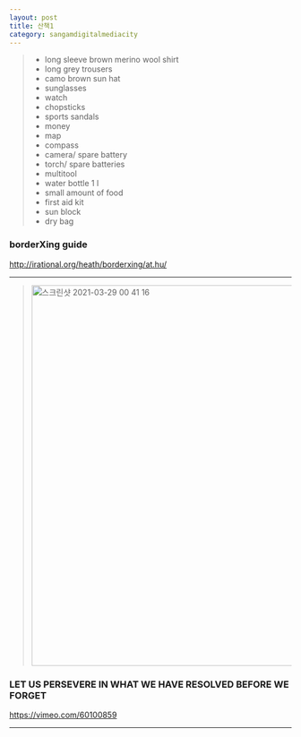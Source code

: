 ```yaml
---
layout: post
title: 산책1
category: sangamdigitalmediacity
---
```


 > - long sleeve brown merino wool shirt
 > - long grey trousers
 > - camo brown sun hat
 > - sunglasses
 > - watch
 > - chopsticks
 > - sports sandals
 > - money
 > - map
 > - compass
 > - camera/ spare battery
 > - torch/ spare batteries
 > - multitool
 > - water bottle 1 l
 > - small amount of food
 > - first aid kit
 > - sun block
 > - dry bag

###  borderXing guide
 <http://irational.org/heath/borderxing/at.hu/>
 
***

> <img width="680" alt="스크린샷 2021-03-29 00 41 16" src="https://user-images.githubusercontent.com/81041256/112758425-4f188d00-9029-11eb-92b5-127356e96a8e.png">

### LET US PERSEVERE IN WHAT WE HAVE RESOLVED BEFORE WE FORGET
 <https://vimeo.com/60100859>

***

